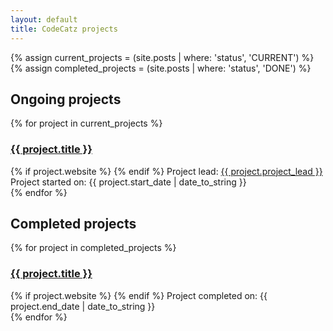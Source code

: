 ```yaml
---
layout: default
title: CodeCatz projects
---
```


{% assign current_projects = (site.posts | where: 'status', 'CURRENT') %}
{% assign completed_projects = (site.posts | where: 'status', 'DONE') %}
<div class="page-dscr">
	<h2>Ongoing projects</h2>
	<div class="break"></div>
	{% for project in current_projects  %}
	<div class="container-fluid section-posts">
		<h3><a href="{{ project.url }}">{{ project.title }}</a></h3>
		<div><a href="{{ project.repository }}" class="project-link" target="_blank"><i class="fa fa-code-fork"></i></a>{% if project.website %} <a href="{{ project.website }}" class="project-link" target="_blank"><i class="fa fa-globe"></i></a>{% endif %} Project lead: <a href="https://github.com/{{ project.project_lead }}"  target="_blank">{{ project.project_lead }}</a></div>
		<div>Project started on: <span class="date">{{ project.start_date | date_to_string }}</span></div>
	</div>  
	{% endfor %}
	<h2>Completed projects</h2>
	<div class="break"></div>
	{% for project in completed_projects %}
	<div class="container-fluid section-posts">
		<div class="meetup">
			<h3><a href="{{ project.url }}">{{ project.title }}</a></h3>
			<div><a href="{{ project.repository }}" class="project-link" target="_blank"><i class="fa fa-code-fork"></i></a>{% if project.website %} <a href="{{ project.website }}" class="project-link" target="_blank"><i class="fa fa-globe"></i></a>{% endif %} Project completed on: <span class="date">{{ project.end_date | date_to_string }}</span></div>
		</div>
	</div>  
	{% endfor %}
</div>
